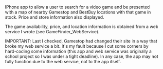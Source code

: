 IPhone app to allow a user to search for a video game and be presented with a map of nearby Gamestop and BestBuy locations with that game in stock. Price and store information also displayed.

The game availability, price, and location information is obtained from a web service I wrote (see GameFinder_WebService).

IMPORTANT: Last I checked, Gamestop had changed their site in a way that broke my web service a bit. It's my fault because I cut some corners by hard-coding some information (this app and web service was originally a school project so I was under a tight deadline). In any case, the app may not fully function due to the web service, not to the app itself.
